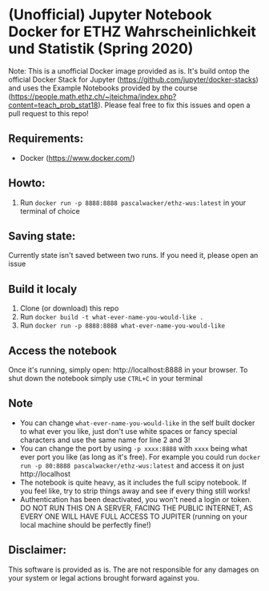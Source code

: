 # (Unofficial) Jupyter Notebook Docker for ETHZ Wahrscheinlichkeit und Statistik (Spring 2020)
Note: This is a unofficial Docker image provided as is. It's build ontop the official Docker Stack for Jupyter (https://github.com/jupyter/docker-stacks) and uses the Example Notebooks provided by the course (https://people.math.ethz.ch/~jteichma/index.php?content=teach_prob_stat18). Please feal free to fix this issues and open a pull request to this repo!

## Requirements:
- Docker (https://www.docker.com/)

## Howto:
1) Run `docker run -p 8888:8888 pascalwacker/ethz-wus:latest` in your terminal of choice

## Saving state:
Currently state isn't saved between two runs. If you need it, please open an issue

## Build it localy
1) Clone (or download) this repo
2) Run `docker build -t what-ever-name-you-would-like .`
3) Run `docker run -p 8888:8888 what-ever-name-you-would-like`

## Access the notebook
Once it's running, simply open: http://localhost:8888 in your browser. To shut down the notebook simply use `CTRL+C` in your terminal

## Note
- You can change `what-ever-name-you-would-like` in the self built docker to what ever you like, just don't use white spaces or fancy special characters and use the same name for line 2 and 3!
- You can change the port by using `-p xxxx:8888` with `xxxx` being what ever port you like (as long as it's free). For example you could run `docker run -p 80:8888 pascalwacker/ethz-wus:latest` and access it on just http://localhost
- The notebook is quite heavy, as it includes the full scipy notebook. If you feel like, try to strip things away and see if every thing still works!
- Authentication has been deactivated, you won't need a login or token. DO NOT RUN THIS ON A SERVER, FACING THE PUBLIC INTERNET, AS EVERY ONE WILL HAVE FULL ACCESS TO JUPITER (running on your local machine should be perfectly fine!)

## Disclaimer:
This software is provided as is. The are not responsible for any damages on your system or legal actions brought forward against you.

